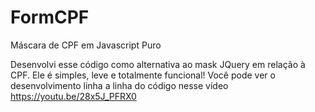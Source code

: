 # FormCPF
 Máscara de CPF em Javascript Puro

 Desenvolvi esse código como alternativa ao mask JQuery em relação à CPF. Ele é simples, leve e totalmente funcional!
 Você pode ver o desenvolvimento linha a linha do código nesse vídeo https://youtu.be/28x5J_PFRX0
